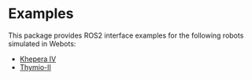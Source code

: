 # Examples

This package provides ROS2 interface examples for the following robots simulated in Webots:

* [Khepera IV](https://github.com/cyberbotics/webots_ros2/wiki/Example-Khepera-IV)
* [Thymio-II](https://github.com/cyberbotics/webots_ros2/wiki/Example-Thymio-II)
